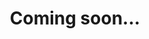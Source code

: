 ---
layout: post-noshare
title: Coming soon...
category: articles
description: A journey to a forgotten past. 
tags: [africa, dutch, slave trade, samuel gagnon-hartman]
image:
  thumb: africa.png
  feature: highguinea.jpg
published: true
---